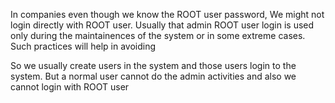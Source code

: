

In companies even though we know the ROOT user password, We might not login directly with ROOT user. Usually that admin ROOT user login is used only during the maintainences of the system or in some extreme cases. Such practices will help in avoiding 

So we usually create users in the system and those users login to the system. But a normal user cannot do the admin activities and also we cannot login with ROOT user 